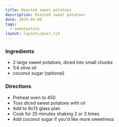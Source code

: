 ```yaml
---
title: Roasted sweet potatoes
description: Roasted sweet potatoes
date: 2020-04-09
tags:
  - sweetpotato
layout: layouts/post.njk
---
```


### Ingredients

- 2 large sweet potatoes, diced into small chunks
- 1/4 olive oil
- coconut sugar (optional)

### Directions

- Preheat oven to 450
- Toss diced sweet potatoes with oil
- Add to 9x13 glass plan
- Cook for 25 minutes shaking 2 or 3 times
- Add coconut sugar if you'd like more sweetness
